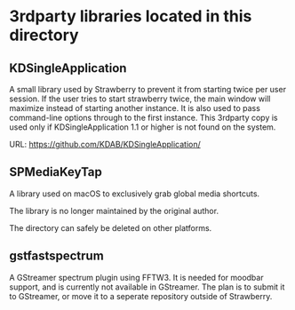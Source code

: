 3rdparty libraries located in this directory
============================================

KDSingleApplication
-------------------
A small library used by Strawberry to prevent it from starting twice per user session.
If the user tries to start strawberry twice, the main window will maximize instead of starting another instance.
It is also used to pass command-line options through to the first instance.
This 3rdparty copy is used only if KDSingleApplication 1.1 or higher is not found on the system.

URL: https://github.com/KDAB/KDSingleApplication/


SPMediaKeyTap
-------------
A library used on macOS to exclusively grab global media shortcuts.

The library is no longer maintained by the original author.

The directory can safely be deleted on other platforms.


gstfastspectrum
---------------
A GStreamer spectrum plugin using FFTW3.
It is needed for moodbar support, and is currently not available
in GStreamer.
The plan is to submit it to GStreamer, or move it to
a seperate repository outside of Strawberry.
